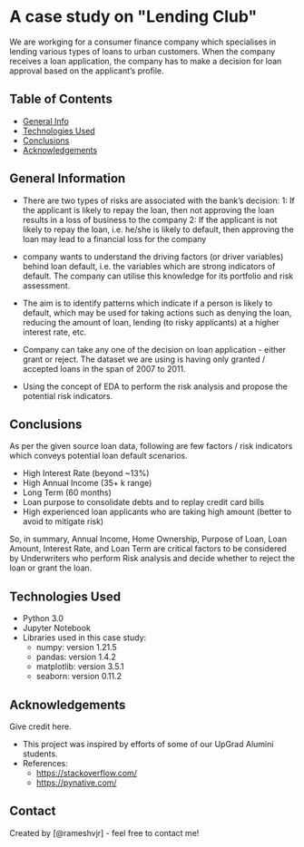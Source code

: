 
# A case study on "Lending Club"

We are workging for a consumer finance company which specialises in lending various types of loans to urban customers. 
When the company receives a loan application, the company has to make a decision for loan approval based on the applicant’s profile. 


## Table of Contents

* [General Info](#general-information)
* [Technologies Used](#technologies-used)
* [Conclusions](#conclusions)
* [Acknowledgements](#acknowledgements)


## General Information

- There are two types of risks are associated with the bank’s decision:
1: If the applicant is likely to repay the loan, then not approving the loan results in a loss of business to the company
2: If the applicant is not likely to repay the loan, i.e. he/she is likely to default, then approving the loan may lead to a financial loss for the company

- company wants to understand the driving factors (or driver variables) behind loan default, i.e. the variables which are strong indicators of default. The company can utilise this knowledge for its portfolio and risk assessment. 

- The aim is to identify patterns which indicate if a person is likely to default, which may be used for taking actions such as denying the loan, reducing the amount of loan, lending (to risky applicants) at a higher interest rate, etc.

- Company can take any one of the decision on loan application - either grant or reject. The dataset we are using is having only granted / accepted loans in the span of 2007 to 2011.

- Using the concept of EDA to perform the risk analysis and propose the potential risk indicators.


## Conclusions

As per the given source loan data, following are few factors / risk indicators which conveys potential loan default scenarios.

- High Interest Rate (beyond ~13%)
- High Annual Income (35+ k range)
- Long Term (60 months)
- Loan purpose to consolidate debts and to replay credit card bills
- High experienced loan applicants who are taking high amount (better to avoid to mitigate risk)

So, in summary, Annual Income, Home Ownership, Purpose of Loan, Loan Amount, Interest Rate, and Loan Term are critical factors to be considered by Underwriters who perform Risk analysis and decide whether to reject the loan or grant the loan.


## Technologies Used
- Python 3.0
- Jupyter Notebook
- Libraries used in this case study:
    - numpy: version 1.21.5
    - pandas: version 1.4.2
    - matplotlib: version 3.5.1
    - seaborn: version 0.11.2

## Acknowledgements
Give credit here.
- This project was inspired by efforts of some of our UpGrad Alumini students.
- References: 
    - https://stackoverflow.com/
    - https://pynative.com/

## Contact
Created by [@rameshvjr] - feel free to contact me!